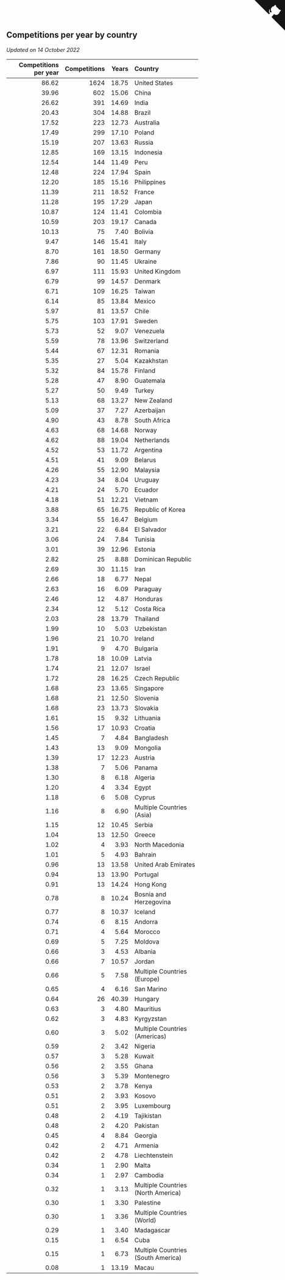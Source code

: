## Competitions per year by country

*Updated on 14 October 2022*

| Competitions per year | Competitions | Years | Country |
| ---: | ---: | ---: | :--- |
| 86.62 | 1624 | 18.75 | United States |
| 39.96 | 602 | 15.06 | China |
| 26.62 | 391 | 14.69 | India |
| 20.43 | 304 | 14.88 | Brazil |
| 17.52 | 223 | 12.73 | Australia |
| 17.49 | 299 | 17.10 | Poland |
| 15.19 | 207 | 13.63 | Russia |
| 12.85 | 169 | 13.15 | Indonesia |
| 12.54 | 144 | 11.49 | Peru |
| 12.48 | 224 | 17.94 | Spain |
| 12.20 | 185 | 15.16 | Philippines |
| 11.39 | 211 | 18.52 | France |
| 11.28 | 195 | 17.29 | Japan |
| 10.87 | 124 | 11.41 | Colombia |
| 10.59 | 203 | 19.17 | Canada |
| 10.13 | 75 | 7.40 | Bolivia |
| 9.47 | 146 | 15.41 | Italy |
| 8.70 | 161 | 18.50 | Germany |
| 7.86 | 90 | 11.45 | Ukraine |
| 6.97 | 111 | 15.93 | United Kingdom |
| 6.79 | 99 | 14.57 | Denmark |
| 6.71 | 109 | 16.25 | Taiwan |
| 6.14 | 85 | 13.84 | Mexico |
| 5.97 | 81 | 13.57 | Chile |
| 5.75 | 103 | 17.91 | Sweden |
| 5.73 | 52 | 9.07 | Venezuela |
| 5.59 | 78 | 13.96 | Switzerland |
| 5.44 | 67 | 12.31 | Romania |
| 5.35 | 27 | 5.04 | Kazakhstan |
| 5.32 | 84 | 15.78 | Finland |
| 5.28 | 47 | 8.90 | Guatemala |
| 5.27 | 50 | 9.49 | Turkey |
| 5.13 | 68 | 13.27 | New Zealand |
| 5.09 | 37 | 7.27 | Azerbaijan |
| 4.90 | 43 | 8.78 | South Africa |
| 4.63 | 68 | 14.68 | Norway |
| 4.62 | 88 | 19.04 | Netherlands |
| 4.52 | 53 | 11.72 | Argentina |
| 4.51 | 41 | 9.09 | Belarus |
| 4.26 | 55 | 12.90 | Malaysia |
| 4.23 | 34 | 8.04 | Uruguay |
| 4.21 | 24 | 5.70 | Ecuador |
| 4.18 | 51 | 12.21 | Vietnam |
| 3.88 | 65 | 16.75 | Republic of Korea |
| 3.34 | 55 | 16.47 | Belgium |
| 3.21 | 22 | 6.84 | El Salvador |
| 3.06 | 24 | 7.84 | Tunisia |
| 3.01 | 39 | 12.96 | Estonia |
| 2.82 | 25 | 8.88 | Dominican Republic |
| 2.69 | 30 | 11.15 | Iran |
| 2.66 | 18 | 6.77 | Nepal |
| 2.63 | 16 | 6.09 | Paraguay |
| 2.46 | 12 | 4.87 | Honduras |
| 2.34 | 12 | 5.12 | Costa Rica |
| 2.03 | 28 | 13.79 | Thailand |
| 1.99 | 10 | 5.03 | Uzbekistan |
| 1.96 | 21 | 10.70 | Ireland |
| 1.91 | 9 | 4.70 | Bulgaria |
| 1.78 | 18 | 10.09 | Latvia |
| 1.74 | 21 | 12.07 | Israel |
| 1.72 | 28 | 16.25 | Czech Republic |
| 1.68 | 23 | 13.65 | Singapore |
| 1.68 | 21 | 12.50 | Slovenia |
| 1.68 | 23 | 13.73 | Slovakia |
| 1.61 | 15 | 9.32 | Lithuania |
| 1.56 | 17 | 10.93 | Croatia |
| 1.45 | 7 | 4.84 | Bangladesh |
| 1.43 | 13 | 9.09 | Mongolia |
| 1.39 | 17 | 12.23 | Austria |
| 1.38 | 7 | 5.06 | Panama |
| 1.30 | 8 | 6.18 | Algeria |
| 1.20 | 4 | 3.34 | Egypt |
| 1.18 | 6 | 5.08 | Cyprus |
| 1.16 | 8 | 6.90 | Multiple Countries (Asia) |
| 1.15 | 12 | 10.45 | Serbia |
| 1.04 | 13 | 12.50 | Greece |
| 1.02 | 4 | 3.93 | North Macedonia |
| 1.01 | 5 | 4.93 | Bahrain |
| 0.96 | 13 | 13.58 | United Arab Emirates |
| 0.94 | 13 | 13.90 | Portugal |
| 0.91 | 13 | 14.24 | Hong Kong |
| 0.78 | 8 | 10.24 | Bosnia and Herzegovina |
| 0.77 | 8 | 10.37 | Iceland |
| 0.74 | 6 | 8.15 | Andorra |
| 0.71 | 4 | 5.64 | Morocco |
| 0.69 | 5 | 7.25 | Moldova |
| 0.66 | 3 | 4.53 | Albania |
| 0.66 | 7 | 10.57 | Jordan |
| 0.66 | 5 | 7.58 | Multiple Countries (Europe) |
| 0.65 | 4 | 6.16 | San Marino |
| 0.64 | 26 | 40.39 | Hungary |
| 0.63 | 3 | 4.80 | Mauritius |
| 0.62 | 3 | 4.83 | Kyrgyzstan |
| 0.60 | 3 | 5.02 | Multiple Countries (Americas) |
| 0.59 | 2 | 3.42 | Nigeria |
| 0.57 | 3 | 5.28 | Kuwait |
| 0.56 | 2 | 3.55 | Ghana |
| 0.56 | 3 | 5.39 | Montenegro |
| 0.53 | 2 | 3.78 | Kenya |
| 0.51 | 2 | 3.93 | Kosovo |
| 0.51 | 2 | 3.95 | Luxembourg |
| 0.48 | 2 | 4.19 | Tajikistan |
| 0.48 | 2 | 4.20 | Pakistan |
| 0.45 | 4 | 8.84 | Georgia |
| 0.42 | 2 | 4.71 | Armenia |
| 0.42 | 2 | 4.78 | Liechtenstein |
| 0.34 | 1 | 2.90 | Malta |
| 0.34 | 1 | 2.97 | Cambodia |
| 0.32 | 1 | 3.13 | Multiple Countries (North America) |
| 0.30 | 1 | 3.30 | Palestine |
| 0.30 | 1 | 3.36 | Multiple Countries (World) |
| 0.29 | 1 | 3.40 | Madagascar |
| 0.15 | 1 | 6.54 | Cuba |
| 0.15 | 1 | 6.73 | Multiple Countries (South America) |
| 0.08 | 1 | 13.19 | Macau |


<a href="https://github.com/JustinTimeCuber/wca_statistics" class="github-corner" aria-label="View source on Github"><svg width="80" height="80" viewBox="0 0 250 250" style="fill:#151513; color:#fff; position: absolute; top: 0; border: 0; right: 0;" aria-hidden="true"><path d="M0,0 L115,115 L130,115 L142,142 L250,250 L250,0 Z"></path><path d="M128.3,109.0 C113.8,99.7 119.0,89.6 119.0,89.6 C122.0,82.7 120.5,78.6 120.5,78.6 C119.2,72.0 123.4,76.3 123.4,76.3 C127.3,80.9 125.5,87.3 125.5,87.3 C122.9,97.6 130.6,101.9 134.4,103.2" fill="currentColor" style="transform-origin: 130px 106px;" class="octo-arm"></path><path d="M115.0,115.0 C114.9,115.1 118.7,116.5 119.8,115.4 L133.7,101.6 C136.9,99.2 139.9,98.4 142.2,98.6 C133.8,88.0 127.5,74.4 143.8,58.0 C148.5,53.4 154.0,51.2 159.7,51.0 C160.3,49.4 163.2,43.6 171.4,40.1 C171.4,40.1 176.1,42.5 178.8,56.2 C183.1,58.6 187.2,61.8 190.9,65.4 C194.5,69.0 197.7,73.2 200.1,77.6 C213.8,80.2 216.3,84.9 216.3,84.9 C212.7,93.1 206.9,96.0 205.4,96.6 C205.1,102.4 203.0,107.8 198.3,112.5 C181.9,128.9 168.3,122.5 157.7,114.1 C157.9,116.9 156.7,120.9 152.7,124.9 L141.0,136.5 C139.8,137.7 141.6,141.9 141.8,141.8 Z" fill="currentColor" class="octo-body"></path></svg></a><style>.github-corner:hover .octo-arm{animation:octocat-wave 560ms ease-in-out}@keyframes octocat-wave{0%,100%{transform:rotate(0)}20%,60%{transform:rotate(-25deg)}40%,80%{transform:rotate(10deg)}}@media (max-width:500px){.github-corner:hover .octo-arm{animation:none}.github-corner .octo-arm{animation:octocat-wave 560ms ease-in-out}}</style>
